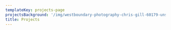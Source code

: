 ```yaml
---
templateKey: projects-page
projectsBackground: '/img/westboundary-photography-chris-gill-60179-unsplash.jpg'
title: Projects
---
```

